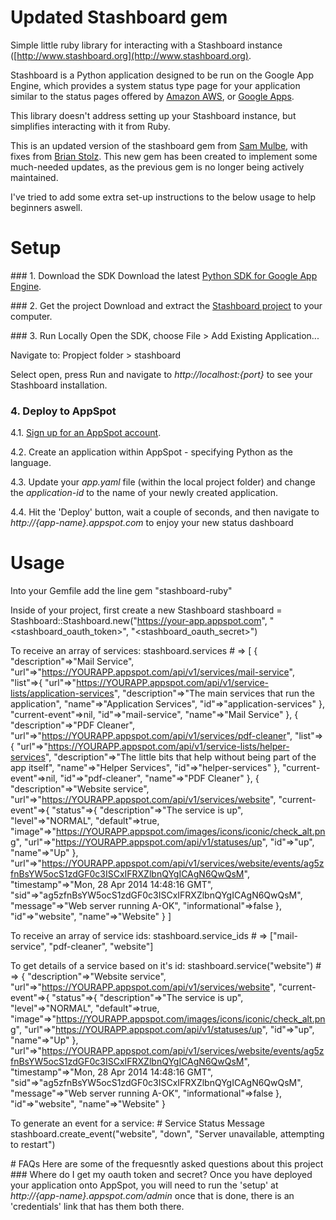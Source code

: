 # Updated Stashboard gem

Simple little ruby library for interacting with a Stashboard instance
([http://www.stashboard.org](http://www.stashboard.org).

Stashboard is a Python application designed to be run on the Google App Engine,
which provides a system status type page for your application similar to the
status pages offered by [Amazon AWS](http://status.aws.amazon.com/), or 
[Google Apps](http://www.google.com/appsstatus).

This library doesn't address setting up your Stashboard instance, but
simplifies interacting with it from Ruby.

This is an updated version of the stashboard gem from [Sam Mulbe](https://github.com/smulube/stashboard-ruby), with fixes from [Brian Stolz](https://github.com/tecnobrat/stashboard-ruby). This new gem has been created to implement some much-needed updates, as the previous gem is no longer being actively maintained.

I've tried to add some extra set-up instructions to the below usage to help beginners aswell.

# Setup
    
### 1. Download the SDK
Download the latest [Python SDK for Google App Engine](http://code.google.com/appengine/downloads.html#Google_App_Engine_SDK_for_Python).

### 2. Get the project
Download and extract the [Stashboard project](http://github.com/twilio/stashboard/tarball/master) to your computer.

### 3. Run Locally
Open the SDK, choose 
    File > Add Existing Application...

Navigate to:
    Propject folder > stashboard

Select open, press Run and navigate to *http://localhost:{port}* to see your Stashboard installation.

### 4. Deploy to AppSpot
4.1. [Sign up for an AppSpot account](https://developers.google.com/appengine/docs/python/gettingstartedpython27/uploading?csw=1).

4.2. Create an application within AppSpot - specifying Python as the language.

4.3. Update your *app.yaml* file (within the local project folder) and change the *application-id* to the name of your newly created application.

4.4. Hit the 'Deploy' button, wait a couple of seconds, and then navigate to *http://{app-name}.appspot.com* to enjoy your new status dashboard

# Usage
Into your Gemfile add the line
    gem "stashboard-ruby"

Inside of your project, first create a new Stashboard
    stashboard = Stashboard::Stashboard.new("https://your-app.appspot.com", "<stashboard_oauth_token>", "<stashboard_oauth_secret>")

To receive an array of services:
    stashboard.services
    # =>  [
            {
              "description"=>"Mail Service", 
              "url"=>"https://YOURAPP.appspot.com/api/v1/services/mail-service", 
              "list"=>{
                "url"=>"https://YOURAPP.appspot.com/api/v1/service-lists/application-services", 
                "description"=>"The main services that run the application", 
                "name"=>"Application Services", 
                "id"=>"application-services"
              }, 
              "current-event"=>nil, 
              "id"=>"mail-service", 
              "name"=>"Mail Service"
            }, 
            {
              "description"=>"PDF Cleaner", 
              "url"=>"https://YOURAPP.appspot.com/api/v1/services/pdf-cleaner", 
              "list"=>{
                "url"=>"https://YOURAPP.appspot.com/api/v1/service-lists/helper-services", 
                "description"=>"The little bits that help without being part of the app itself", 
                "name"=>"Helper Services", "id"=>"helper-services"
              }, 
              "current-event"=>nil, 
              "id"=>"pdf-cleaner", 
              "name"=>"PDF Cleaner"
            }, 
            {
              "description"=>"Website service",
              "url"=>"https://YOURAPP.appspot.com/api/v1/services/website", 
              "current-event"=>{
                "status"=>{
                  "description"=>"The service is up", 
                  "level"=>"NORMAL", 
                  "default"=>true, 
                  "image"=>"https://YOURAPP.appspot.com/images/icons/iconic/check_alt.png", 
                  "url"=>"https://YOURAPP.appspot.com/api/v1/statuses/up", 
                  "id"=>"up", 
                  "name"=>"Up"
                }, 
                "url"=>"https://YOURAPP.appspot.com/api/v1/services/website/events/ag5zfnBsYW5ocS1zdGF0c3ISCxIFRXZlbnQYgICAgN6QwQsM", 
                "timestamp"=>"Mon, 28 Apr 2014 14:48:16 GMT", 
                "sid"=>"ag5zfnBsYW5ocS1zdGF0c3ISCxIFRXZlbnQYgICAgN6QwQsM", 
                "message"=>"Web server running A-OK", 
                "informational"=>false
              },
              "id"=>"website", 
              "name"=>"Website"
            }
          ]

To receive an array of service ids:
    stashboard.service_ids
    # =>  ["mail-service", "pdf-cleaner", "website"]

To get details of a service based on it's id:
    stashboard.service("website")
    # =>  {
            "description"=>"Website service",
            "url"=>"https://YOURAPP.appspot.com/api/v1/services/website", 
            "current-event"=>{
              "status"=>{
                "description"=>"The service is up", 
                "level"=>"NORMAL", 
                "default"=>true, 
                "image"=>"https://YOURAPP.appspot.com/images/icons/iconic/check_alt.png", 
                "url"=>"https://YOURAPP.appspot.com/api/v1/statuses/up", 
                "id"=>"up", 
                "name"=>"Up"
              }, 
              "url"=>"https://YOURAPP.appspot.com/api/v1/services/website/events/ag5zfnBsYW5ocS1zdGF0c3ISCxIFRXZlbnQYgICAgN6QwQsM", 
              "timestamp"=>"Mon, 28 Apr 2014 14:48:16 GMT", 
              "sid"=>"ag5zfnBsYW5ocS1zdGF0c3ISCxIFRXZlbnQYgICAgN6QwQsM", 
              "message"=>"Web server running A-OK", 
              "informational"=>false
            },
            "id"=>"website", 
            "name"=>"Website"
          }

To generate an event for a service:
    #                       Service    Status  Message
    stashboard.create_event("website", "down", "Server unavailable, attempting to restart")

# FAQs
Here are some of the frequesntly asked questions about this project
### Where do I get my oauth token and secret?
Once you have deployed your application onto AppSpot, you will need to run the 'setup' at *http://{app-name}.appspot.com/admin* once that is done, there is an 'credentials' link that has them both there.